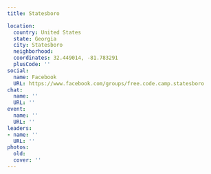 ```yaml
---
title: Statesboro

location:
  country: United States
  state: Georgia
  city: Statesboro
  neighborhood: 
  coordinates: 32.449014, -81.783291
  plusCode: ''
social:
  name: Facebook
  URL: https://www.facebook.com/groups/free.code.camp.statesboro
chat:
  name: ''
  URL: ''
event:
  name: ''
  URL: ''
leaders:
- name: ''
  URL: ''
photos:
  old: 
  cover: ''
---
```

